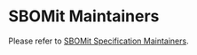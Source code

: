 # SBOMit Maintainers

Please refer to [SBOMit Specification Maintainers](https://github.com/SBOMit/specification/blob/main/MAINTAINERS.md).
